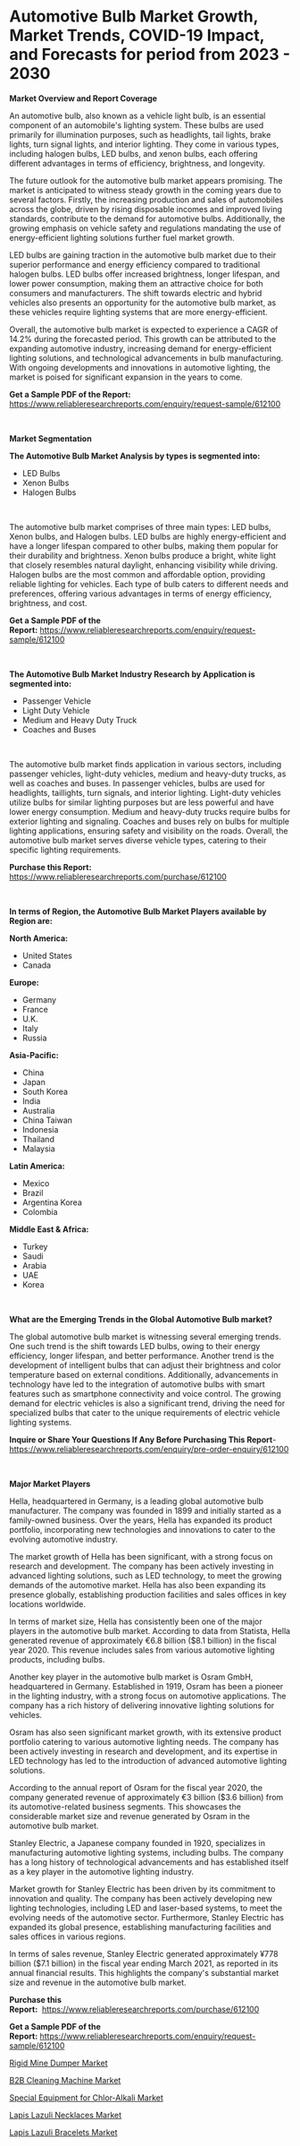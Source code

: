 <p><h1>Automotive Bulb Market Growth, Market Trends, COVID-19 Impact, and Forecasts for period from 2023 - 2030</h1></p><p><strong>Market Overview and Report Coverage</strong></p>
<p><p>An automotive bulb, also known as a vehicle light bulb, is an essential component of an automobile's lighting system. These bulbs are used primarily for illumination purposes, such as headlights, tail lights, brake lights, turn signal lights, and interior lighting. They come in various types, including halogen bulbs, LED bulbs, and xenon bulbs, each offering different advantages in terms of efficiency, brightness, and longevity.</p><p>The future outlook for the automotive bulb market appears promising. The market is anticipated to witness steady growth in the coming years due to several factors. Firstly, the increasing production and sales of automobiles across the globe, driven by rising disposable incomes and improved living standards, contribute to the demand for automotive bulbs. Additionally, the growing emphasis on vehicle safety and regulations mandating the use of energy-efficient lighting solutions further fuel market growth.</p><p>LED bulbs are gaining traction in the automotive bulb market due to their superior performance and energy efficiency compared to traditional halogen bulbs. LED bulbs offer increased brightness, longer lifespan, and lower power consumption, making them an attractive choice for both consumers and manufacturers. The shift towards electric and hybrid vehicles also presents an opportunity for the automotive bulb market, as these vehicles require lighting systems that are more energy-efficient.</p><p>Overall, the automotive bulb market is expected to experience a CAGR of 14.2% during the forecasted period. This growth can be attributed to the expanding automotive industry, increasing demand for energy-efficient lighting solutions, and technological advancements in bulb manufacturing. With ongoing developments and innovations in automotive lighting, the market is poised for significant expansion in the years to come.</p></p>
<p><strong>Get a Sample PDF of the Report:</strong> <a href="https://www.reliableresearchreports.com/enquiry/request-sample/612100">https://www.reliableresearchreports.com/enquiry/request-sample/612100</a></p>
<p>&nbsp;</p>
<p><strong>Market Segmentation</strong></p>
<p><strong>The Automotive Bulb Market Analysis by types is segmented into:</strong></p>
<p><ul><li>LED Bulbs</li><li>Xenon Bulbs</li><li>Halogen Bulbs</li></ul></p>
<p>&nbsp;</p>
<p><p>The automotive bulb market comprises of three main types: LED bulbs, Xenon bulbs, and Halogen bulbs. LED bulbs are highly energy-efficient and have a longer lifespan compared to other bulbs, making them popular for their durability and brightness. Xenon bulbs produce a bright, white light that closely resembles natural daylight, enhancing visibility while driving. Halogen bulbs are the most common and affordable option, providing reliable lighting for vehicles. Each type of bulb caters to different needs and preferences, offering various advantages in terms of energy efficiency, brightness, and cost.</p></p>
<p><strong>Get a Sample PDF of the Report:</strong>&nbsp;<a href="https://www.reliableresearchreports.com/enquiry/request-sample/612100">https://www.reliableresearchreports.com/enquiry/request-sample/612100</a></p>
<p>&nbsp;</p>
<p><strong>The Automotive Bulb Market Industry Research by Application is segmented into:</strong></p>
<p><ul><li>Passenger Vehicle</li><li>Light Duty Vehicle</li><li>Medium and Heavy Duty Truck</li><li>Coaches and Buses</li></ul></p>
<p>&nbsp;</p>
<p><p>The automotive bulb market finds application in various sectors, including passenger vehicles, light-duty vehicles, medium and heavy-duty trucks, as well as coaches and buses. In passenger vehicles, bulbs are used for headlights, taillights, turn signals, and interior lighting. Light-duty vehicles utilize bulbs for similar lighting purposes but are less powerful and have lower energy consumption. Medium and heavy-duty trucks require bulbs for exterior lighting and signaling. Coaches and buses rely on bulbs for multiple lighting applications, ensuring safety and visibility on the roads. Overall, the automotive bulb market serves diverse vehicle types, catering to their specific lighting requirements.</p></p>
<p><strong>Purchase this Report:</strong>&nbsp; <a href="https://www.reliableresearchreports.com/purchase/612100">https://www.reliableresearchreports.com/purchase/612100</a></p>
<p>&nbsp;</p>
<p><strong>In terms of Region, the Automotive Bulb Market Players available by Region are:</strong></p>
<p>
    <p> <strong> North America: </strong>
        <ul>
            <li>United States</li>
            <li>Canada</li>
        </ul>
        </p> 
    <p> <strong> Europe: </strong>
        <ul>
            <li>Germany</li>
            <li>France</li>
            <li>U.K.</li>
            <li>Italy</li>
            <li>Russia</li>
        </ul>
        </p> 
    <p> <strong> Asia-Pacific: </strong>
        <ul>
            <li>China</li>
            <li>Japan</li>
            <li>South Korea</li>
            <li>India</li>
            <li>Australia</li>
            <li>China Taiwan</li>
            <li>Indonesia</li>
            <li>Thailand</li>
            <li>Malaysia</li>
        </ul>
        </p> 
    <p> <strong> Latin America: </strong>
        <ul>
            <li>Mexico</li>
            <li>Brazil</li>
            <li>Argentina Korea</li>
            <li>Colombia</li>
        </ul>
        </p> 
    <p> <strong> Middle East & Africa: </strong>
        <ul>
            <li>Turkey</li>
            <li>Saudi</li>
            <li>Arabia</li>
            <li>UAE</li>
            <li>Korea</li>
        </ul>
    </p>
    </p>
<p>&nbsp;</p>
<p><strong>What are the Emerging Trends in the Global Automotive Bulb market?</strong></p>
<p><p>The global automotive bulb market is witnessing several emerging trends. One such trend is the shift towards LED bulbs, owing to their energy efficiency, longer lifespan, and better performance. Another trend is the development of intelligent bulbs that can adjust their brightness and color temperature based on external conditions. Additionally, advancements in technology have led to the integration of automotive bulbs with smart features such as smartphone connectivity and voice control. The growing demand for electric vehicles is also a significant trend, driving the need for specialized bulbs that cater to the unique requirements of electric vehicle lighting systems.</p></p>
<p><strong>Inquire or Share Your Questions If Any Before Purchasing This Report</strong>- <a href="https://www.reliableresearchreports.com/enquiry/pre-order-enquiry/612100">https://www.reliableresearchreports.com/enquiry/pre-order-enquiry/612100</a></p>
<p>&nbsp;</p>
<p><strong>Major Market Players</strong></p>
<p><p>Hella, headquartered in Germany, is a leading global automotive bulb manufacturer. The company was founded in 1899 and initially started as a family-owned business. Over the years, Hella has expanded its product portfolio, incorporating new technologies and innovations to cater to the evolving automotive industry. </p><p>The market growth of Hella has been significant, with a strong focus on research and development. The company has been actively investing in advanced lighting solutions, such as LED technology, to meet the growing demands of the automotive market. Hella has also been expanding its presence globally, establishing production facilities and sales offices in key locations worldwide. </p><p>In terms of market size, Hella has consistently been one of the major players in the automotive bulb market. According to data from Statista, Hella generated revenue of approximately €6.8 billion ($8.1 billion) in the fiscal year 2020. This revenue includes sales from various automotive lighting products, including bulbs.</p><p>Another key player in the automotive bulb market is Osram GmbH, headquartered in Germany. Established in 1919, Osram has been a pioneer in the lighting industry, with a strong focus on automotive applications. The company has a rich history of delivering innovative lighting solutions for vehicles. </p><p>Osram has also seen significant market growth, with its extensive product portfolio catering to various automotive lighting needs. The company has been actively investing in research and development, and its expertise in LED technology has led to the introduction of advanced automotive lighting solutions. </p><p>According to the annual report of Osram for the fiscal year 2020, the company generated revenue of approximately €3 billion ($3.6 billion) from its automotive-related business segments. This showcases the considerable market size and revenue generated by Osram in the automotive bulb market.</p><p>Stanley Electric, a Japanese company founded in 1920, specializes in manufacturing automotive lighting systems, including bulbs. The company has a long history of technological advancements and has established itself as a key player in the automotive lighting industry.</p><p>Market growth for Stanley Electric has been driven by its commitment to innovation and quality. The company has been actively developing new lighting technologies, including LED and laser-based systems, to meet the evolving needs of the automotive sector. Furthermore, Stanley Electric has expanded its global presence, establishing manufacturing facilities and sales offices in various regions.</p><p>In terms of sales revenue, Stanley Electric generated approximately ¥778 billion ($7.1 billion) in the fiscal year ending March 2021, as reported in its annual financial results. This highlights the company's substantial market size and revenue in the automotive bulb market.</p></p>
<p><strong>Purchase this Report:</strong>&nbsp;&nbsp;<a href="https://www.reliableresearchreports.com/purchase/612100">https://www.reliableresearchreports.com/purchase/612100</a></p>
<p></p>
<p><strong>Get a Sample PDF of the Report:</strong>&nbsp;<a href="https://www.reliableresearchreports.com/enquiry/request-sample/612100">https://www.reliableresearchreports.com/enquiry/request-sample/612100</a></p>
<p><p><a href="https://www.linkedin.com/pulse/rigid-mine-dumper-market-size-2023-2030-global-industrial/">Rigid Mine Dumper Market</a></p><p><a href="https://www.linkedin.com/pulse/b2b-cleaning-machine-market-research-report-provides-thorough/">B2B Cleaning Machine Market</a></p><p><a href="https://www.linkedin.com/pulse/special-equipment-chlor-alkali-market-share-amp-new-trends/">Special Equipment for Chlor-Alkali Market</a></p><p><a href="https://medium.com/@hotspotelectronicsstore/lapis-lazuli-necklaces-market-report-reveals-the-latest-trends-and-growth-opportunities-of-this-da75320675d5">Lapis Lazuli Necklaces Market</a></p><p><a href="https://medium.com/@hotspotvendor/lapis-lazuli-bracelets-market-furnishes-information-on-market-share-market-trends-and-market-c7017253f35d">Lapis Lazuli Bracelets Market</a></p></p>